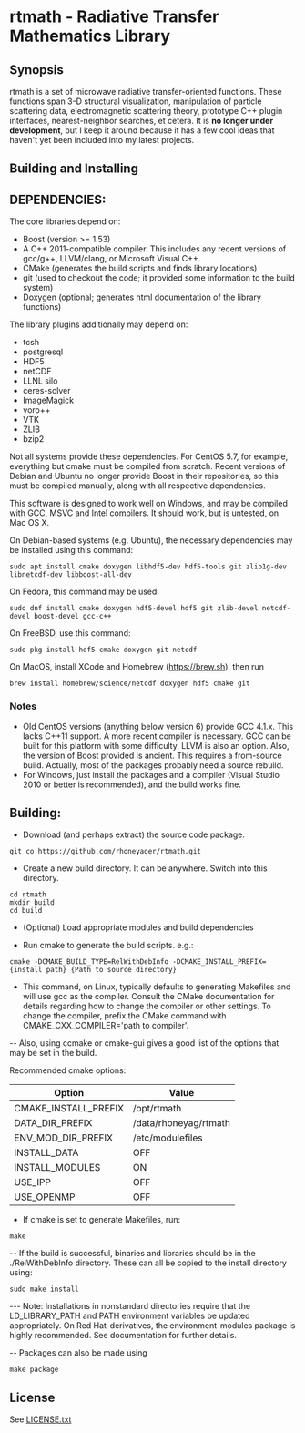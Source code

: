 # rtmath - Radiative Transfer Mathematics Library

## Synopsis

rtmath is a set of microwave radiative transfer-oriented functions. These functions span 3-D structural visualization, manipulation of particle scattering data, electromagnetic scattering theory, prototype C++ plugin interfaces, nearest-neighbor searches, et cetera. It is __no longer under development__, but I keep it around because it has a few cool ideas that haven't yet been included into my latest projects.

## Building and Installing

DEPENDENCIES:
------------

The core libraries depend on:
- Boost (version >= 1.53)
- A C++ 2011-compatible compiler. This includes any recent versions of gcc/g++, LLVM/clang, or Microsoft Visual C++.
- CMake (generates the build scripts and finds library locations)
- git (used to checkout the code; it provided some information to the build system)
- Doxygen (optional; generates html documentation of the library functions)


The library plugins additionally may depend on:
- tcsh
- postgresql
- HDF5
- netCDF
- LLNL silo
- ceres-solver
- ImageMagick
- voro++
- VTK
- ZLIB
- bzip2

Not all systems provide these dependencies. For CentOS 5.7, for example, everything but cmake must be compiled from scratch. Recent versions of Debian and Ubuntu no longer provide Boost in their repositories, so this must be compiled manually, along with all respective dependencies.

This software is designed to work well on Windows, and may be compiled with GCC, MSVC and Intel compilers. It should work, but is untested, on Mac OS X.


On Debian-based systems (e.g. Ubuntu), the necessary dependencies may be installed using this command:
```
sudo apt install cmake doxygen libhdf5-dev hdf5-tools git zlib1g-dev libnetcdf-dev libboost-all-dev
```
On Fedora, this command may be used:
```
sudo dnf install cmake doxygen hdf5-devel hdf5 git zlib-devel netcdf-devel boost-devel gcc-c++
```
On FreeBSD, use this command:
```
sudo pkg install hdf5 cmake doxygen git netcdf
```
On MacOS, install XCode and Homebrew (https://brew.sh), then run
```
brew install homebrew/science/netcdf doxygen hdf5 cmake git
```

### Notes

- Old CentOS versions (anything below version 6) provide GCC 4.1.x. This lacks C++11 support. A more recent compiler is necessary. GCC can be built for this platform with some difficulty. LLVM is also an option. Also, the version of Boost provided is ancient. This requires a from-source build. Actually, most of the packages probably need a source rebuild.
- For Windows, just install the packages and a compiler (Visual Studio 2010 or better is recommended), and the build works fine.



Building:
-------------

- Download (and perhaps extract) the source code package. 
```
git co https://github.com/rhoneyager/rtmath.git
```

- Create a new build directory. It can be anywhere. Switch into this directory.
```
cd rtmath
mkdir build
cd build
```

- (Optional) Load appropriate modules and build dependencies

- Run cmake to generate the build scripts. e.g.:
```
cmake -DCMAKE_BUILD_TYPE=RelWithDebInfo -DCMAKE_INSTALL_PREFIX={install path} {Path to source directory}
```
- This command, on Linux, typically defaults to generating Makefiles and will use gcc as the compiler. Consult the CMake
   documentation for details regarding how to change the compiler or other settings.
   To change the compiler, prefix the CMake command with CMAKE_CXX_COMPILER='path to compiler'.

 -- Also, using ccmake or cmake-gui gives a good list of the options that may be set in the build.


Recommended cmake options:

| Option			| Value			|
|-------------------------------|-----------------------|
|CMAKE_INSTALL_PREFIX           | /opt/rtmath		|
|DATA_DIR_PREFIX                | /data/rhoneyag/rtmath |
|ENV_MOD_DIR_PREFIX             | /etc/modulefiles	|
|INSTALL_DATA                   | OFF			|
|INSTALL_MODULES                | ON			|
|USE_IPP                        | OFF			|
|USE_OPENMP                     | OFF			|


- If cmake is set to generate Makefiles, run:
```
make
```
-- If the build is successful, binaries and libraries should be in the ./RelWithDebInfo directory. These can all be copied
to the install directory using:
```
sudo make install
```
--- Note: Installations in nonstandard directories require that the LD_LIBRARY_PATH and PATH environment variables be updated appropriately. On Red Hat-derivatives, 
      the environment-modules package is highly recommended. See documentation for further details.

-- Packages can also be made using 
```
make package
```

## License

See [LICENSE.txt](./LICENSE.txt)

